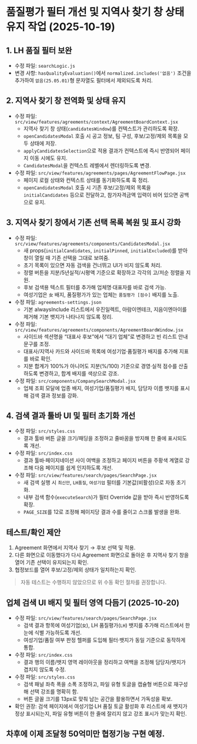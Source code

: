 # 품질평가 필터 개선 및 지역사 찾기 창 상태 유지 작업 (2025-10-19)

## 1. LH 품질 필터 보완
- 수정 파일: `searchLogic.js`
- 변경 사항: `hasQualityEvaluation()`에서 `normalized.includes('없음')` 조건을 추가하여 `없음(25.05.01)`형 문자열도 필터에서 제외되도록 처리.

## 2. 지역사 찾기 창 전역화 및 상태 유지
- 수정 파일: `src/view/features/agreements/context/AgreementBoardContext.jsx`
  - 지역사 찾기 창 상태(`candidatesWindow`)를 컨텍스트가 관리하도록 확장.
  - `openCandidatesModal` 호출 시 공고 정보, 팀 구성, 후보/고정/제외 목록을 모두 상태에 저장.
  - `applyCandidatesSelection`으로 적용 결과가 컨텍스트에 즉시 반영되어 페이지 이동 시에도 유지.
  - `CandidatesModal`을 컨텍스트 레벨에서 렌더링하도록 변경.
- 수정 파일: `src/view/features/agreements/pages/AgreementFlowPage.jsx`
  - 페이지 로컬 상태와 컨텍스트 상태를 동기화하도록 훅 정리.
  - `openCandidatesModal` 호출 시 기존 후보/고정/제외 목록을 `initialCandidates` 등으로 전달하고, 참가자격금액 입력이 비어 있으면 공백으로 유지.

## 3. 지역사 찾기 창에서 기존 선택 목록 복원 및 표시 강화
- 수정 파일: `src/view/features/agreements/components/CandidatesModal.jsx`
  - 새 props(`initialCandidates`, `initialPinned`, `initialExcluded`)를 받아 창이 열릴 때 기존 선택을 그대로 보여줌.
  - 초기 목록이 있으면 자동 검색을 건너뛰고 UI가 비지 않도록 처리.
  - 정렬 버튼을 지분/5년실적/시평액 기준으로 확장하고 각각의 고/저순 정렬을 지원.
  - 후보 검색용 텍스트 필터를 추가해 업체명·대표자를 바로 검색 가능.
  - 여성기업은 `女` 배지, 품질평가가 있는 업체는 `품질평가 [점수]` 배지를 노출.
- 수정 파일: `agreements-settings.json`
  - 기본 alwaysInclude 리스트에서 우진일렉트, 아람이엔테크, 지음이엔아이를 제거해 기본 뱃지가 나타나지 않도록 정리.
- 수정 파일: `src/view/features/agreements/components/AgreementBoardWindow.jsx`
  - 사이드바 섹션명을 “대표사 후보”에서 “대기 업체”로 변경하고 빈 리스트 안내 문구를 조정.
  - 대표사/지역사 카드와 사이드바 목록에 여성기업·품질평가 배지를 추가해 지표를 바로 확인.
  - 지분 합계가 100%가 아니어도 지분(%/100) 기준으로 경영·실적 점수를 산출하도록 변경하고, 합계 배지를 색상으로 강조.
- 수정 파일: `src/components/CompanySearchModal.jsx`
  - 업체 조회 모달에 업종 배지, 여성기업/품질평가 배지, 담당자 이름 뱃지를 표시해 검색 결과 정보를 강화.

## 4. 검색 결과 툴바 UI 및 필터 초기화 개선
- 수정 파일: `src/styles.css`
  - 결과 툴바 버튼 글꼴 크기/패딩을 조정하고 줄바꿈을 방지해 한 줄에 표시되도록 개선.
- 수정 파일: `src/index.css`
  - 결과 툴바·페이지네이션 사이 여백을 조정하고 페이지 버튼을 주황색 계열로 강조해 다음 페이지를 쉽게 인지하도록 개선.
- 수정 파일: `src/view/features/search/pages/SearchPage.jsx`
  - 새 검색 실행 시 `최신만`, `LH품질`, `여성기업` 필터를 기본값(비활성)으로 자동 초기화.
  - 내부 검색 함수(`executeSearch`)가 필터 Override 값을 받아 즉시 반영하도록 확장.
  - `PAGE_SIZE`를 12로 조정해 페이지당 결과 수를 줄이고 스크롤 발생을 완화.

## 테스트/확인 제안
1. Agreement 화면에서 지역사 찾기 → 후보 선택 및 적용.
2. 다른 화면으로 이동했다가 다시 Agreement 화면으로 돌아온 후 지역사 찾기 창을 열어 기존 선택이 유지되는지 확인.
3. 협정보드를 열어 후보/고정/제외 상태가 일치하는지 확인.

> 자동 테스트는 수행하지 않았으므로 위 수동 확인 절차를 권장합니다.


## 업체 검색 UI 배지 및 필터 영역 다듬기 (2025-10-20)
- 수정 파일: `src/view/features/search/pages/SearchPage.jsx`
  - 검색 결과 항목에 여성기업(`女`), LH 품질평가(`LH`) 뱃지를 추가해 리스트에서 한눈에 식별 가능하도록 개선.
  - 여성기업/품질 여부 판정 헬퍼를 도입해 필터·뱃지가 동일 기준으로 동작하게 통합.
- 수정 파일: `src/index.css`
  - 결과 행의 이름/뱃지 영역 레이아웃을 정리하고 여백을 조정해 담당자/뱃지가 겹치지 않도록 수정.
- 수정 파일: `src/styles.css`
  - 검색 패널 좌측 폭을 소폭 조정하고, 파일 유형 토글을 캡슐형 버튼으로 재구성해 선택 강조를 명확히 함.
  - 버튼 글꼴 크기를 13px로 맞춰 남는 공간을 활용하면서 가독성을 확보.
- 확인 권장: 검색 페이지에서 여성기업·LH 품질 토글 활성화 후 리스트에 새 뱃지가 정상 표시되는지, 파일 유형 버튼이 한 줄에 잘리지 않고 강조 표시가 맞는지 확인.

## 차후에 이제 조달청 50억미만 협정기능 구현 예정.
